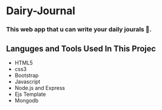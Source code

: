 # Dairy-Journal

### This web app that u can write your daily jourals 📝.

## Languges and Tools Used In This Projec
- HTML5
- css3
- Bootstrap
- Javascript
- Node.js and Express
- Ejs Template
- Mongodb
